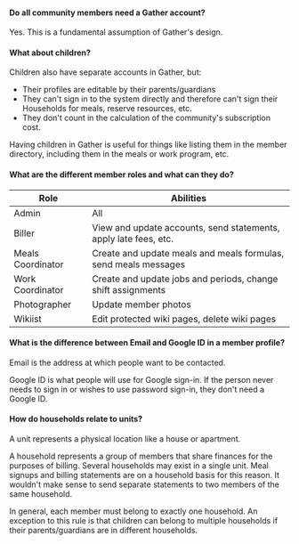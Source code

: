 #### Do all community members need a Gather account?

Yes. This is a fundamental assumption of Gather's design.

#### What about children?

Children also have separate accounts in Gather, but:

* Their profiles are editable by their parents/guardians
* They can't sign in to the system directly and therefore can't sign their Households for meals, reserve resources, etc.
* They don't count in the calculation of the community's subscription cost.

Having children in Gather is useful for things like listing them in the member directory, including them in the meals or work program, etc.

#### What are the different member roles and what can they do?

| Role | Abilities |
|---|---|
| Admin | All |
| Biller | View and update accounts, send statements, apply late fees, etc. |
| Meals Coordinator | Create and update meals and meals formulas, send meals messages |
| Work Coordinator | Create and update jobs and periods, change shift assignments |
| Photographer | Update member photos |
| Wikiist | Edit protected wiki pages, delete wiki pages |

#### What is the difference between Email and Google ID in a member profile?

Email is the address at which people want to be contacted.

Google ID is what people will use for Google sign-in. If the person never needs to sign in or wishes to use password sign-in, they don't need a Google ID.

#### How do households relate to units?

A unit represents a physical location like a house or apartment.

A household represents a group of members that share finances for the purposes of billing. Several households may exist in a single unit. Meal signups and billing statements are on a household basis for this reason. It wouldn't make sense to send separate statements to two members of the same household.

In general, each member must belong to exactly one household. An exception to this rule is that children can belong to multiple households if their parents/guardians are in different households.
